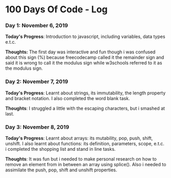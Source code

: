# 100 Days Of Code - Log

### Day 1: November 6, 2019 

**Today's Progress**: Introduction to javascript, including variables, data types e.t.c.

**Thoughts:** The first day was interactive and fun though i was confused about this sign (%) because freecodecamp called it the remainder sign and said it is wrong to call it the modulus sign while w3schools referred to it as the modulus sign.

### Day 2: November 7, 2019

**Today's Progress**: Learnt about strings, its immutability, the length property and bracket notation. I also completed the word blank task.

**Thoughts**: I struggled a little with the escaping characters, but i smashed at last.

### Day 3: November 8, 2019

**Today's Progress**: Learnt about arrays: its mutability, pop, push, shift, unshift.
I also learnt about functions: its definition, parameters, scope, e.t.c.
i completed the shopping list and stand in line tasks.

**Thoughts**: It was fun but i needed to make personal research on how to remove an element from in between an array using splice(). Also i needed to assimilate the push, pop, shift and unshift properties.
